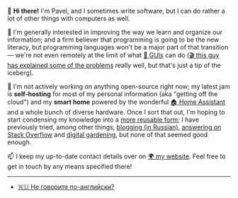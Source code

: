 👋 **Hi there!** I'm Pavel, and I sometimes write software, but I can do rather a lot of other things with computers as well.

🤔 I'm generally interested in improving the way we learn and organize our information; and a firm believer that programming is going to be the new literacy, but programming languages won't be a major part of that transition — we're not even remotely at the limit of what [📄 GUIs](https://en.wikipedia.org/wiki/Graphical_user_interface) can do ([🎬 this guy has explained some of the problems](https://www.youtube.com/watch?v=AItTqnTsVjA) really well, but that's just a tip of the iceberg).

🔭 I'm not actively working on anything open-source right now; my latest jam is **self-hosting** for most of my personal information (aka "getting off the cloud") and my **smart home** powered by the wonderful [🏠 Home Assistant](http://home-assistant.io/) and a whole bunch of diverse hardware. Once I sort that out, I'm hoping to start condensing my knowledge into a [more reusable form](https://github.com/D-side/skillforest); I have previously tried, among other things, [blogging (in Russian)](https://dside.ru/goodbye-blog/), [answering on Stack Overflow](https://stackoverflow.com/users/2076787/d-side) and [digital gardening](https://garden.dside.ru/), but none of that seemed good enough.

📫 I keep my up-to-date contact details over on [🌍 my website](https://dside.ru/en/). Feel free to get in touch by any means specified there!

---

* [🇷🇺 Не говорите по-английски?](https://github.com/D-side/D-side/blob/master/README-ru.md)
